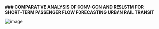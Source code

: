 **### COMPARATIVE ANALYSIS OF CONV-GCN AND RESLSTM FOR SHORT-TERM PASSENGER FLOW FORECASTING URBAN RAIL TRANSIT**


![image](https://github.com/user-attachments/assets/d8bbd734-ce1d-4efd-88d4-909e54e6dd1d)
